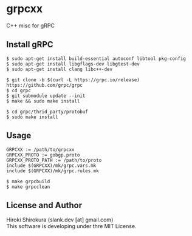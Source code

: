 # grpcxx
C++ misc for gRPC

## Install gRPC

```
$ sudo apt-get install build-essential autoconf libtool pkg-config
$ sudo apt-get install libgflags-dev libgtest-dev
$ sudo apt-get install clang libc++-dev

$ git clone -b $(curl -L https://grpc.io/release) https://github.com/grpc/grpc
$ cd grpc
$ git submodule update --init
$ make && sudo make install

$ cd grpc/thrid_party/protobuf
$ sudo make install
```

## Usage

```
GRPCXX := /path/to/grpcxx
GRPCXX_PROTO := gobgp.proto
GRPCXX_PROTO_PATH := /path/to/proto
include $(GRPCXX)/mk/grpc.vars.mk
include $(GRPCXX)/mk/grpc.rules.mk
```

```
$ make grpcbuild
$ make grpcclean
```

## License and Author

Hiroki Shirokura (slank.dev [at] gmail.com) <br>
This software is developing under thre MIT License.

